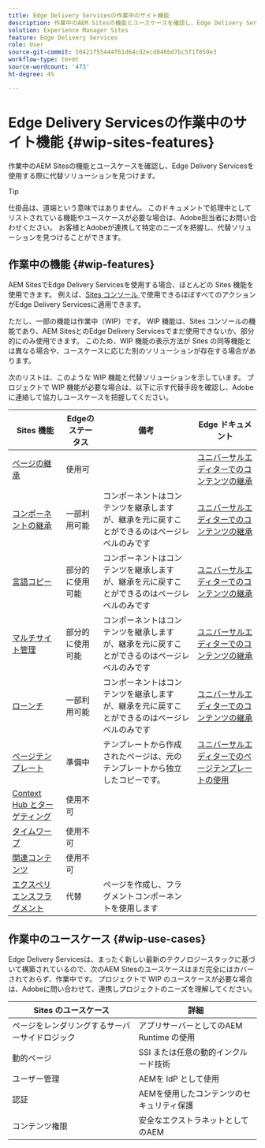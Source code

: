 ```yaml
---
title: Edge Delivery Servicesの作業中のサイト機能
description: 作業中のAEM Sitesの機能とユースケースを確認し、Edge Delivery Servicesを使用する際に代替ソリューションを見つけます。
solution: Experience Manager Sites
feature: Edge Delivery Services
role: User
source-git-commit: 50421f55444f61d64cd2ecd046bd7bc5f1f859e3
workflow-type: tm+mt
source-wordcount: '473'
ht-degree: 4%

---
```



# Edge Delivery Servicesの作業中のサイト機能 {#wip-sites-features}

作業中のAEM Sitesの機能とユースケースを確認し、Edge Delivery Servicesを使用する際に代替ソリューションを見つけます。

>[!TIP]
>
>仕掛品は、道端という意味ではありません。 このドキュメントで処理中としてリストされている機能やユースケースが必要な場合は、Adobe担当者にお問い合わせください。 お客様とAdobeが連携して特定のニーズを把握し、代替ソリューションを見つけることができます。

## 作業中の機能 {#wip-features}

AEM SitesでEdge Delivery Servicesを使用する場合、ほとんどの Sites 機能を使用できます。 例えば、[Sites コンソール ](/help/sites-cloud/authoring/sites-console/introduction.md) で使用できるほぼすべてのアクションがEdge Delivery Servicesに適用できます。

ただし、一部の機能は作業中（WIP）です。 WIP 機能は、Sites コンソールの機能であり、AEM SitesとのEdge Delivery Servicesでまだ使用できないか、部分的にのみ使用できます。 このため、WIP 機能の表示方法が Sites の同等機能とは異なる場合や、ユースケースに応じた別のソリューションが存在する場合があります。

次のリストは、このような WIP 機能と代替ソリューションを示しています。 プロジェクトで WIP 機能が必要な場合は、以下に示す代替手段を確認し、Adobeに連絡して協力しユースケースを把握してください。

| Sites 機能 | Edgeのステータス | 備考 | Edge ドキュメント |
|---|---|---|---|
| [ ページの継承 ](/help/sites-cloud/administering/msm-and-translation.md) | 使用可 |  | [ ユニバーサルエディターでのコンテンツの継承 ](/help/sites-cloud/authoring/universal-editor/inheritance.md) |
| [ コンポーネントの継承 ](/help/sites-cloud/administering/msm-and-translation.md) | 一部利用可能 | コンポーネントはコンテンツを継承しますが、継承を元に戻すことができるのはページレベルのみです | [ ユニバーサルエディターでのコンテンツの継承 ](/help/sites-cloud/authoring/universal-editor/inheritance.md) |
| [ 言語コピー ](/help/sites-cloud/administering/translation/overview.md) | 部分的に使用可能 | コンポーネントはコンテンツを継承しますが、継承を元に戻すことができるのはページレベルのみです | [ ユニバーサルエディターでのコンテンツの継承 ](/help/sites-cloud/authoring/universal-editor/inheritance.md) |
| [ マルチサイト管理 ](/help/sites-cloud/administering/msm/overview.md) | 部分的に使用可能 | コンポーネントはコンテンツを継承しますが、継承を元に戻すことができるのはページレベルのみです | [ ユニバーサルエディターでのコンテンツの継承 ](/help/sites-cloud/authoring/universal-editor/inheritance.md) |
| [ローンチ](/help/sites-cloud/authoring/launches/overview.md) | 一部利用可能 | コンポーネントはコンテンツを継承しますが、継承を元に戻すことができるのはページレベルのみです | [ ユニバーサルエディターでのコンテンツの継承 ](/help/sites-cloud/authoring/universal-editor/inheritance.md) |
| [ページテンプレート](/help/sites-cloud/authoring/page-editor/templates.md) | 準備中 | テンプレートから作成されたページは、元のテンプレートから独立したコピーです。 | [ ユニバーサルエディターでのページテンプレートの使用 ](/help/edge/wysiwyg-authoring/templates.md) |
| [Context Hub とターゲティング ](/help/sites-cloud/authoring/personalization/overview.md) | 使用不可 |  |  |
| [タイムワープ](/help/sites-cloud/authoring/launches/preview.md) | 使用不可 |  |  |
| [関連コンテンツ](/help/sites-cloud/authoring/page-editor/editor-side-panel.md#associated-content-browser) | 使用不可 |  |  |
| [エクスペリエンスフラグメント](/help/sites-cloud/authoring/fragments/experience-fragments.md) | 代替 | ページを作成し、フラグメントコンポーネントを使用します |  |

## 作業中のユースケース {#wip-use-cases}

Edge Delivery Servicesは、まったく新しい最新のテクノロジースタックに基づいて構築されているので、次のAEM Sitesのユースケースはまだ完全にはカバーされておらず、作業中です。 プロジェクトで WIP のユースケースが必要な場合は、Adobeに問い合わせて、連携しプロジェクトのニーズを理解してください。

| Sites のユースケース | 詳細 |
|---|---|
| ページをレンダリングするサーバーサイドロジック | アプリサーバーとしてのAEM Runtime の使用 |
| 動的ページ | SSI または任意の動的インクルード技術 |
| ユーザー管理 | AEMを IdP として使用 |
| 認証 | AEMを使用したコンテンツのセキュリティ保護 |
| コンテンツ権限 | 安全なエクストラネットとしてのAEM |
